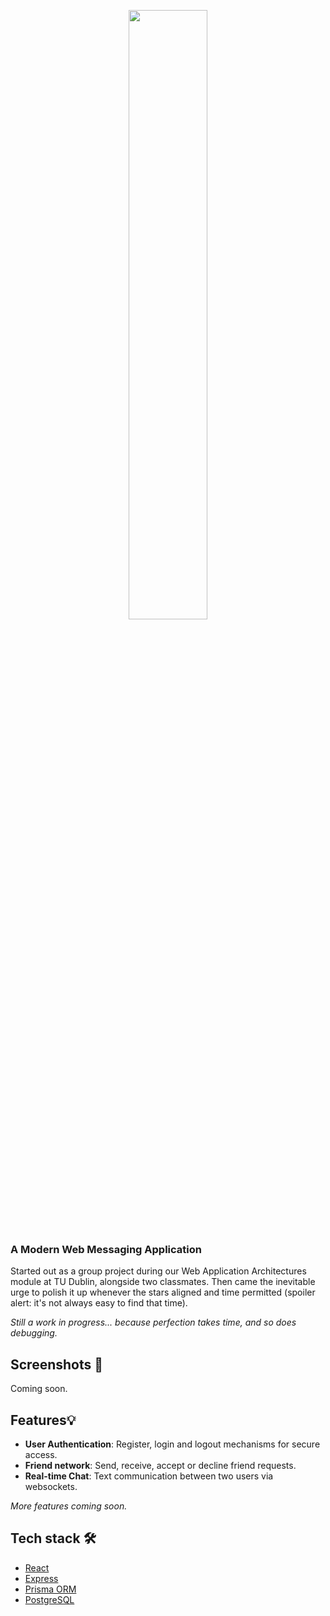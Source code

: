 <p align="center">
    <img width="50%" src="assets/repo_banner.svg"/>
</p>

### A Modern Web Messaging Application

Started out as a group project during our Web Application Architectures module at TU Dublin, alongside two classmates. Then came the inevitable urge to polish it up whenever the stars aligned and time permitted (spoiler alert: it's not always easy to find that time).

_Still a work in progress... because perfection takes time, and so does debugging._

## Screenshots 📸

Coming soon.

## Features💡

- **User Authentication**: Register, login and logout mechanisms for secure access.
- **Friend network**: Send, receive, accept or decline friend requests.
- **Real-time Chat**: Text communication between two users via websockets.

_More features coming soon._

## Tech stack 🛠️

- [React](https://react.dev/)
- [Express](https://expressjs.com/)
- [Prisma ORM](https://www.prisma.io/)
- [PostgreSQL](https://www.postgresql.org/)
